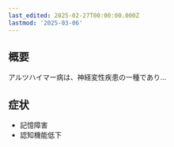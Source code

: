 ```yaml
---
last_edited: 2025-02-27T00:00:00.000Z
lastmod: '2025-03-06'
---
```






## 概要

アルツハイマー病は、神経変性疾患の一種であり...

## 症状

- 記憶障害
- 認知機能低下
